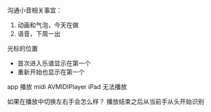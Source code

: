 沟通小音相关事宜：
1. 动画和气泡，今天在做
2. 语音，下周一出

光标的位置
- 首次进入乐谱显示在第一个
- 重新开始也显示在第一个


app 播放 midi
AVMIDIPlayer iPad 无法播放

如果在播放中切换左右手会怎么样？
播放结束之后从当前手从头开始识别